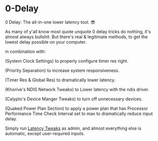 # 0-Delay
0 Delay: The all-in-one lower latency tool. 😎 

As many of y'all know most quote unquote 0 delay tricks do nothing, it's almost always bullshit. But there's real & legitimate methods, to get the lowest delay possible on your computer.

in combination with: 

(System Clock Settings) to properly configure timer res right.

(Priority Separation) to increase system responsiveness. 

(Timer Res & Global Res) to dramatically lower latency.

(Khorive's NDIS Network Tweaks) to Lower latency with the ndis driver.

(Calypto's Device Manger Tweaks) to turn off unnecessary devices. 

(Quaked Power Plan Section) to apply a power plan that has Processor Performance Time Check Interval set to max to dramatically reduce input delay.

Simply run [Latency Tweaks](https://github.com/QuakedK/0-Delay/releases/download/optimization/Quaked.Latency.Tweaks.V2.bat) as admin, and almost everything else is automatic, except user-required inputs.
